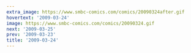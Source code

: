 ```yaml
---
extra_image: https://www.smbc-comics.com/comics/20090324after.gif
hovertext: '2009-03-24'
image: https://www.smbc-comics.com/comics/20090324.gif
next: '2009-03-25'
prev: '2009-03-23'
title: '2009-03-24'
---
```

